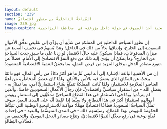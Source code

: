 ```yaml
---
layout: default
section: '239'
name: السِّياحةُ الداخليةُ من منظورٍ اقتصاديّ
image: 239.jpg
image-caption: الجريسي بصحبة أحد الضيوف في جولة داخل مزرعته في  محافظة المزاحمية
---
```


إن تطورَ السياحةِ الداخليةِ في المملكةِ من شأنِهِ أن يؤدِّيَ إلى تقليصِ تدفُّقِ الأموالِ السعوديةِ إلى الخارج، وإنفاقِها بدلاً من ذلك في الداخلِ؛ وهذا يُسهمُ في تخفيفِ العبءِ عن ميزانِ المدفوعاتِ، فماذا سيكونُ عليه حالُ الاقتصادِ لو زِدنا على ما سبق جذبَ السياحةِ من الخارجِ؟ وما يمكنُ أن يؤديَ إليه ذلك من دفعِ النموِّ الاقتصاديِّ إلى الأمامِ، فضلاً عن تنويعِ مصادرِ الدخلِ، وخلقِ المزيدِ من فرصِ العملِ، بما يحققُ التنميةَ الاقتصاديةَ المنشودةَ.

إن من الأهميةِ البالغة الإشارةَ إلى أنه ليس ثَمَّ ما هو أكثرُ ذكاءً من رأسِ المالِ، فهو دائمًا يبحثُ عن المكانِ الذي يشعرُ فيه بالأمنِ والأمانِ. ولمَّا كان عنصرُ المخاطرةِ من أهمِّ العناصرِ الملازمةِ للاستثمارِ، ولمَّا كانت المملكةُ تتمتَّعُ بمُناخٍ استثماريٍّ آمنٍ، بما تمتازُ به - بفضلِ الله - من استقرارٍ سياسيٍّ واقتصاديٍّ، فإن رجالَ الأعمالِ السعوديين خاصةً، والذين لم يتردَّدوا يومًا في الاستثمارِ في هذا القطاعِ السياحيِّ مدعُوُّون إلى استثمارِ رؤوسِ أموالِهم استثمارًا أكبرَ في هذا القطاع، ولا سِيَّما إذا عَلِمنا أنَّه على المدى البعيدِ، سوف تمثِّلُ السياحةُ السعوديةُ قطاعًا اقتصاديًّا مهمًّا؛ مواكبة للاستراتيجيةِ الوطنية التي تتبنَّاها الحكومةُ للنهوضِ بهذا القطاعِ، وسيُسهم ذلك - في المدى المتوسِّطِ والبعيد - في إحداثِ نُقلَةٍ نوعية في رفعِ معدَّلِ النموِّ الاقتصاديِّ، وتنوُّعِ مصادرِ الدخلِ القوميِّ، والتخفيفِ من مُعدَّلاتِ البَطالةِ.
